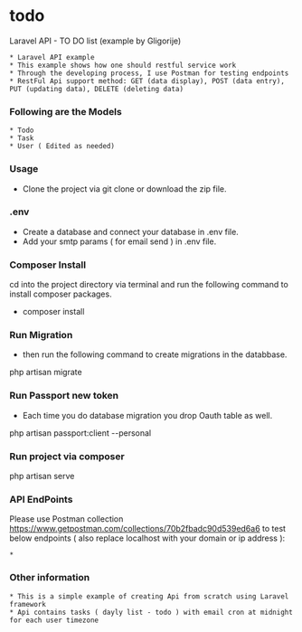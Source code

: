# todo
Laravel API - TO DO list (example by Gligorije)

	* Laravel API example
	* This example shows how one should restful service work
	* Through the developing process, I use Postman for testing endpoints 
	* RestFul Api support method: GET (data display), POST (data entry), PUT (updating data), DELETE (deleting data)

### Following are the Models

    * Todo
    * Task
    * User ( Edited as needed)

### Usage

* Clone the project via git clone or download the zip file.

### .env

* Create a database and connect your database in .env file.
* Add your smtp params ( for email send ) in .env file.

### Composer Install

cd into the project directory via terminal and run the following command to install composer packages.
* composer install

### Run Migration

* then run the following command to create migrations in the databbase.

php artisan migrate

### Run Passport new token

* Each time you do database migration you drop Oauth table as well.

php artisan passport:client --personal

### Run project via composer

php artisan serve

### API EndPoints
Please use Postman collection https://www.getpostman.com/collections/70b2fbadc90d539ed6a6 to test below endpoints ( also replace localhost with your domain or ip address ): 

    * 

### Other information
	* This is a simple example of creating Api from scratch using Laravel framework
	* Api contains tasks ( dayly list - todo ) with email cron at midnight for each user timezone 
